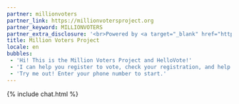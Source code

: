 ```yaml
---
partner: millionvoters
partner_link: https://millionvotersproject.org
partner_keyword: MILLIONVOTERS
partner_extra_disclosure: '<br>Powered by <a target="_blank" href="https://presente.org">Presente</a>.'
title: Million Voters Project
locale: en
bubbles:
 - 'Hi! This is the Million Voters Project and HelloVote!'
 - 'I can help you register to vote, check your registration, and help your friends register.'
 - 'Try me out! Enter your phone number to start.'
---
```

{% include chat.html %}
